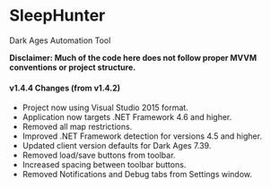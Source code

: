 # SleepHunter
Dark Ages Automation Tool

**Disclaimer: Much of the code here does not follow proper MVVM conventions or project structure.**

#### v1.4.4 Changes (from v1.4.2)

- Project now using Visual Studio 2015 format.
- Application now targets .NET Framework 4.6 and higher.
- Removed all map restrictions.
- Improved .NET Framework detection for versions 4.5 and higher.
- Updated client version defaults for Dark Ages 7.39.
- Removed load/save buttons from toolbar.
- Increased spacing between toolbar buttons.
- Removed Notifications and Debug tabs from Settings window.

